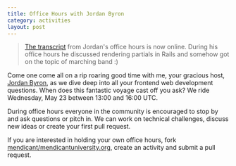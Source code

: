 ```yaml
---
title: Office Hours with Jordan Byron
category: activities
layout: post
---
```


> [The transcript](http://is.gd/ba5ncc) from Jordan's office hours is now online. During his office hours he discussed rendering partials in Rails and somehow got on the topic of marching band :)

Come one come all on a rip roaring good time with me, your gracious host, [Jordan Byron](https://github.com/mendicant/mendicantuniversity.org/wiki/Jordan-Byron), as we dive deep into all your frontend web development questions. When does this fantastic voyage cast off you ask? We ride Wednesday, May 23 between 13:00 and 16:00 UTC.

During office hours everyone in the community is encouraged to stop by and ask questions or pitch in. We can work on technical challenges, discuss new ideas or create your first pull request.

If you are interested in holding your own office hours, fork [mendicant/mendicantuniversity.org](https://github.com/mendicant/mendicantuniversity.org), create an activity and submit a pull request.
